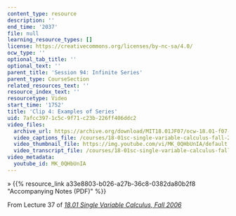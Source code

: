 ```yaml
---
content_type: resource
description: ''
end_time: '2037'
file: null
learning_resource_types: []
license: https://creativecommons.org/licenses/by-nc-sa/4.0/
ocw_type: ''
optional_tab_title: ''
optional_text: ''
parent_title: 'Session 94: Infinite Series'
parent_type: CourseSection
related_resources_text: ''
resource_index_text: ''
resourcetype: Video
start_time: '1752'
title: 'Clip 4: Examples of Series'
uid: 7afcc397-1c5c-9f71-c23b-226ff406ddc2
video_files:
  archive_url: https://archive.org/download/MIT18.01JF07/ocw-18.01-f07-lec37_300k.mp4
  video_captions_file: /courses/18-01sc-single-variable-calculus-fall-2010/3240f6122bac5416872e2d626224404a_MK_0QHbUnIA.vtt
  video_thumbnail_file: https://img.youtube.com/vi/MK_0QHbUnIA/default.jpg
  video_transcript_file: /courses/18-01sc-single-variable-calculus-fall-2010/e04efef34b99a27390380ac42aace847_MK_0QHbUnIA.pdf
video_metadata:
  youtube_id: MK_0QHbUnIA
---
```


» {{% resource_link a33e8803-b026-a27b-36c8-0382da80b2f8 "Accompanying Notes (PDF)" %}}

From Lecture 37 of [_18.01 Single Variable Calculus, Fall 2006_](/courses/18-01-single-variable-calculus-fall-2006/video_galleries/video-lectures)

